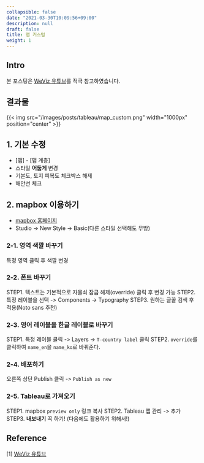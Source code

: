 ```yaml
---
collapsible: false
date: "2021-03-30T10:09:56+09:00"
description: null
draft: false
title: 맵 커스텀
weight: 1
---
```


## Intro
본 포스팅은 [WeViz 유튜브](https://www.youtube.com/watch?v=quZfx68_erE)를 적극 참고하였습니다.

## 결과물
{{< img src="/images/posts/tableau/map_custom.png" width="1000px" position="center" >}}

## 1. 기본 수정
  - [맵] - [맵 계층]
  - 스타일 **어둡게** 변경
  - 기본도, 토지 피복도 체크박스 해제
  - 해안선 체크

## 2. mapbox 이용하기
  - [mapbox 홈페이지](https://account.mapbox.com/)
  - Studio -> New Style -> Basic(다른 스타일 선택해도 무방)

### 2-1. 영역 색깔 바꾸기
특정 영역 클릭 후 색깔 변경

### 2-2. 폰트 바꾸기
STEP1. 텍스트는 기본적으로 자물쇠 잠금 해제(override) 클릭 후 변경 가능
STEP2. 특정 레이블을 선택 -> Components -> Typography
STEP3. 원하는 글꼴 검색 후 적용(Noto sans 추천)
  
### 2-3. 영어 레이블을 한글 레이블로 바꾸기
STEP1. 특정 레이블 클릭 -> Layers -> `T-country label` 클릭
STEP2. `override`를 클릭하여 `name_en`을 `name_ko`로 바꿔준다.

### 2-4. 배포하기
오른쪽 상단 Publish 클릭 -> `Publish as new`

### 2-5. Tableau로 가져오기
STEP1. mapbox `preview only` 링크 복사
STEP2. Tableau 맵 관리 -> 추가
STEP3. **내보내기** 꼭 하기! (다음에도 활용하기 위해서!)
   
## Reference
[1] [WeViz 유튜브](https://www.youtube.com/watch?v=quZfx68_erE)
